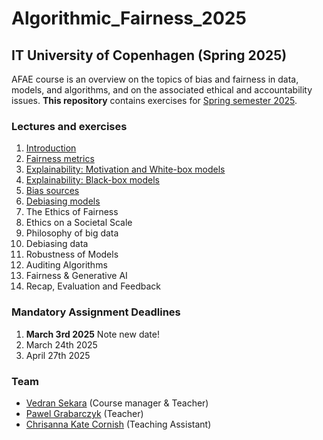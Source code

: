 # Algorithmic_Fairness_2025

## IT University of Copenhagen (Spring 2025)

AFAE course is an overview on the topics of bias and fairness in data, models, and algorithms, and on the associated ethical and accountability issues. **This repository** contains exercises for [Spring semester 2025](https://learnit.itu.dk/course/view.php?id=3024271).

### Lectures and exercises

1. [Introduction](https://github.com/Xannadoo/Algorithmic_Fairness_2025/tree/main/01_Introduction)
2. [Fairness metrics](https://github.com/Xannadoo/Algorithmic_Fairness_2025/tree/main/02_Fairness_Metrics)
3. [Explainability: Motivation and White-box models](https://github.com/Xannadoo/Algorithmic_Fairness_2025/tree/main/03_Explainability_1)
4. [Explainability: Black-box models](https://github.com/Xannadoo/Algorithmic_Fairness_2025/tree/main/04_Explainability_2)
5. [Bias sources](https://github.com/Xannadoo/Algorithmic_Fairness_2025/tree/main/05_Bias_Sources)
6. [Debiasing models](https://github.com/Xannadoo/Algorithmic_Fairness_2025/tree/main/06_Debias_Models)
7. The Ethics of Fairness
8. Ethics on a Societal Scale
9. Philosophy of big data
10. Debiasing data
11. Robustness of Models
12. Auditing Algorithms
13. Fairness & Generative AI
14. Recap, Evaluation and Feedback

### Mandatory Assignment Deadlines

1. **March 3rd 2025** Note new date!
2. March 24th 2025
3. April 27th 2025

### Team

* [Vedran Sekara](mailto:vsek@itu.dk) (Course manager & Teacher)
* [Pawel Grabarczyk](mailto:pawg@itu.dk) (Teacher)
* [Chrisanna Kate Cornish](mailto:ccor@itu.dk) (Teaching Assistant)
